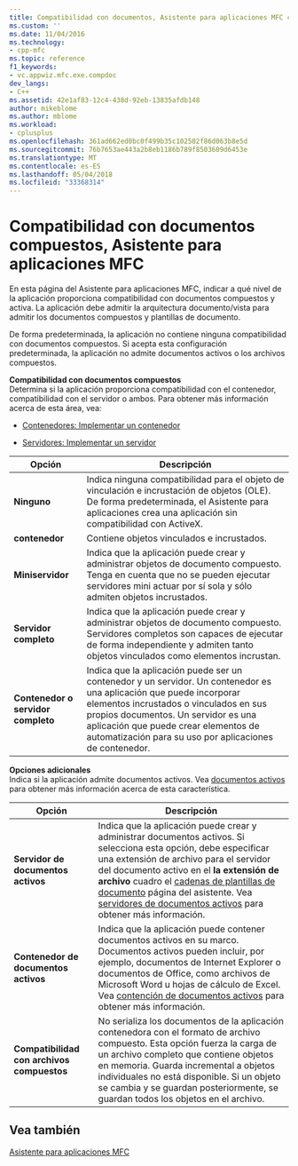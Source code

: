 ```yaml
---
title: Compatibilidad con documentos, Asistente para aplicaciones MFC compuestos | Documentos de Microsoft
ms.custom: ''
ms.date: 11/04/2016
ms.technology:
- cpp-mfc
ms.topic: reference
f1_keywords:
- vc.appwiz.mfc.exe.compdoc
dev_langs:
- C++
ms.assetid: 42e1af83-12c4-438d-92eb-13835afdb148
author: mikeblome
ms.author: mblome
ms.workload:
- cplusplus
ms.openlocfilehash: 361ad662ed0bc0f499b35c102502f86d063b8e5d
ms.sourcegitcommit: 76b7653ae443a2b8eb1186b789f8503609d6453e
ms.translationtype: MT
ms.contentlocale: es-ES
ms.lasthandoff: 05/04/2018
ms.locfileid: "33368314"
---
```

# <a name="compound-document-support-mfc-application-wizard"></a>Compatibilidad con documentos compuestos, Asistente para aplicaciones MFC
En esta página del Asistente para aplicaciones MFC, indicar a qué nivel de la aplicación proporciona compatibilidad con documentos compuestos y activa. La aplicación debe admitir la arquitectura documento/vista para admitir los documentos compuestos y plantillas de documento.  
  
 De forma predeterminada, la aplicación no contiene ninguna compatibilidad con documentos compuestos. Si acepta esta configuración predeterminada, la aplicación no admite documentos activos o los archivos compuestos.  
  
 **Compatibilidad con documentos compuestos**  
 Determina si la aplicación proporciona compatibilidad con el contenedor, compatibilidad con el servidor o ambos. Para obtener más información acerca de esta área, vea:  
  
-   [Contenedores: Implementar un contenedor](../../mfc/containers-implementing-a-container.md)  
  
-   [Servidores: Implementar un servidor](../../mfc/servers-implementing-a-server.md)  
  
|Opción|Descripción|  
|------------|-----------------|  
|**Ninguno**|Indica ninguna compatibilidad para el objeto de vinculación e incrustación de objetos (OLE). De forma predeterminada, el Asistente para aplicaciones crea una aplicación sin compatibilidad con ActiveX.|  
|**contenedor**|Contiene objetos vinculados e incrustados.|  
|**Miniservidor**|Indica que la aplicación puede crear y administrar objetos de documento compuesto. Tenga en cuenta que no se pueden ejecutar servidores mini actuar por sí sola y sólo admiten objetos incrustados.|  
|**Servidor completo**|Indica que la aplicación puede crear y administrar objetos de documento compuesto. Servidores completos son capaces de ejecutar de forma independiente y admiten tanto objetos vinculados como elementos incrustan.|  
|**Contenedor o servidor completo**|Indica que la aplicación puede ser un contenedor y un servidor. Un contenedor es una aplicación que puede incorporar elementos incrustados o vinculados en sus propios documentos. Un servidor es una aplicación que puede crear elementos de automatización para su uso por aplicaciones de contenedor.|  
  
 **Opciones adicionales**  
 Indica si la aplicación admite documentos activos. Vea [documentos activos](../../mfc/active-documents.md) para obtener más información acerca de esta característica.  
  
|Opción|Descripción|  
|------------|-----------------|  
|**Servidor de documentos activos**|Indica que la aplicación puede crear y administrar documentos activos. Si selecciona esta opción, debe especificar una extensión de archivo para el servidor del documento activo en el **la extensión de archivo** cuadro el [cadenas de plantillas de documento](../../mfc/reference/document-template-strings-mfc-application-wizard.md) página del asistente. Vea [servidores de documentos activos](../../mfc/active-document-servers.md) para obtener más información.|  
|**Contenedor de documentos activos**|Indica que la aplicación puede contener documentos activos en su marco. Documentos activos pueden incluir, por ejemplo, documentos de Internet Explorer o documentos de Office, como archivos de Microsoft Word u hojas de cálculo de Excel. Vea [contención de documentos activos](../../mfc/active-document-containment.md) para obtener más información.|  
|**Compatibilidad con archivos compuestos**|No serializa los documentos de la aplicación contenedora con el formato de archivo compuesto. Esta opción fuerza la carga de un archivo completo que contiene objetos en memoria. Guarda incremental a objetos individuales no está disponible. Si un objeto se cambia y se guardan posteriormente, se guardan todos los objetos en el archivo.|  
  
## <a name="see-also"></a>Vea también  
 [Asistente para aplicaciones MFC](../../mfc/reference/mfc-application-wizard.md)

